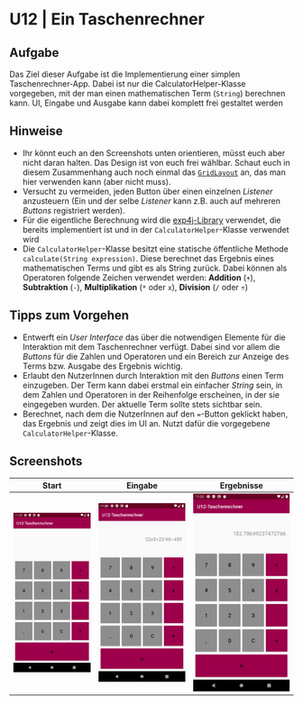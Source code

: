 
# U12 | Ein Taschenrechner

## Aufgabe

Das Ziel dieser Aufgabe ist die Implementierung einer simplen Taschenrechner-App. Dabei ist nur die CalculatorHelper-Klasse vorgegeben, mit der man einen mathematischen Term (`String`) berechnen kann. UI, Eingabe und Ausgabe kann dabei komplett frei gestaltet werden

## Hinweise

* Ihr könnt euch an den Screenshots unten orientieren, müsst euch aber nicht daran halten. Das Design ist von euch frei wählbar. Schaut euch in diesem Zusammenhang auch noch einmal das [`GridLayout`](https://developer.android.com/reference/android/widget/GridLayout) an, das man hier verwenden kann (aber nicht muss).
* Versucht zu vermeiden, jeden Button über einen einzelnen _Listener_ anzusteuern (Ein und der selbe _Listener_ kann z.B. auch auf mehreren _Buttons_ registriert werden).
* Für die eigentliche Berechnung wird die [exp4j-Library](https://www.objecthunter.net/exp4j/index.html) verwendet, die bereits implementiert ist und in der `CalculatorHelper`-Klasse verwendet wird
* Die `CalculatorHelper`-Klasse besitzt eine statische öffentliche Methode `calculate(String expression)`. Diese berechnet das Ergebnis eines mathematischen Terms und gibt es als String zurück. Dabei können als Operatoren folgende Zeichen verwendet werden: **Addition** (`+`), **Subtraktion** (`-`), **Multiplikation** (`*` oder `x`), **Division** (`/` oder `÷`)

## Tipps zum Vorgehen

- Entwerft ein _User Interface_ das über die notwendigen Elemente für die Interaktion mit dem Taschenrechner verfügt. Dabei sind vor allem die _Buttons_ für die Zahlen und Operatoren und ein Bereich zur Anzeige des Terms bzw. Ausgabe des Ergebnis wichtig.
- Erlaubt den NutzerInnen durch Interaktion mit den _Buttons_ einen Term einzugeben. Der Term kann dabei erstmal ein einfacher _String_ sein, in dem Zahlen und Operatoren in der Reihenfolge erscheinen, in der sie eingegeben wurden. Der aktuelle Term sollte stets sichtbar sein.
- Berechnet, nach dem die NutzerInnen auf den `=`-Button geklickt haben, das Ergebnis und zeigt dies im UI an. Nutzt dafür die vorgegebene `CalculatorHelper`-Klasse.

## Screenshots

|  Start   |   Eingabe    |   Ergebnisse    |
|:------:|:-------:|:-------:|
| ![Screenshot der Taschenrechner-App](./docs/screenshot-1.png)  | ![Screenshot der Taschenrechner-App](./docs/screenshot-2.png)  | ![Screenshot der Taschenrechner-App](./docs/screenshot-3.png ) |
